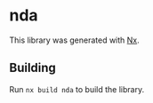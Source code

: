 # nda

This library was generated with [Nx](https://nx.dev).

## Building

Run `nx build nda` to build the library.
